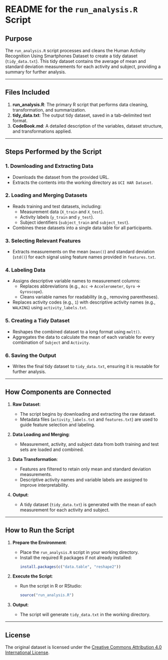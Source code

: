 # README for the `run_analysis.R` Script

## **Purpose**

The `run_analysis.R` script processes and cleans the Human Activity Recognition Using Smartphones Dataset to create a tidy dataset (`tidy_data.txt`). This tidy dataset contains the average of mean and standard deviation measurements for each activity and subject, providing a summary for further analysis.

---

## **Files Included**

1. **run_analysis.R**: The primary R script that performs data cleaning, transformation, and summarization.
2. **tidy_data.txt**: The output tidy dataset, saved in a tab-delimited text format.
3. **CodeBook.md**: A detailed description of the variables, dataset structure, and transformations applied.

---

## **Steps Performed by the Script**

### **1. Downloading and Extracting Data**
   - Downloads the dataset from the provided URL.
   - Extracts the contents into the working directory as `UCI HAR Dataset`.

### **2. Loading and Merging Datasets**
   - Reads training and test datasets, including:
     - Measurement data (`X_train` and `X_test`).
     - Activity labels (`y_train` and `y_test`).
     - Subject identifiers (`subject_train` and `subject_test`).
   - Combines these datasets into a single data table for all participants.

### **3. Selecting Relevant Features**
   - Extracts measurements on the mean (`mean()`) and standard deviation (`std()`) for each signal using feature names provided in `features.txt`.

### **4. Labeling Data**
   - Assigns descriptive variable names to measurement columns:
     - Replaces abbreviations (e.g., `Acc` → `Accelerometer`, `Gyro` → `Gyroscope`).
     - Cleans variable names for readability (e.g., removing parentheses).
   - Replaces activity codes (e.g., `1`) with descriptive activity names (e.g., `WALKING`) using `activity_labels.txt`.

### **5. Creating a Tidy Dataset**
   - Reshapes the combined dataset to a long format using `melt()`.
   - Aggregates the data to calculate the mean of each variable for every combination of `Subject` and `Activity`.

### **6. Saving the Output**
   - Writes the final tidy dataset to `tidy_data.txt`, ensuring it is reusable for further analysis.

---

## **How Components are Connected**

1. **Raw Dataset**:
   - The script begins by downloading and extracting the raw dataset.
   - Metadata files (`activity_labels.txt` and `features.txt`) are used to guide feature selection and labeling.

2. **Data Loading and Merging**:
   - Measurement, activity, and subject data from both training and test sets are loaded and combined.

3. **Data Transformation**:
   - Features are filtered to retain only mean and standard deviation measurements.
   - Descriptive activity names and variable labels are assigned to improve interpretability.

4. **Output**:
   - A tidy dataset (`tidy_data.txt`) is generated with the mean of each measurement for each activity and subject.

---

## **How to Run the Script**

1. **Prepare the Environment**:
   - Place the `run_analysis.R` script in your working directory.
   - Install the required R packages if not already installed:
     ```R
     install.packages(c("data.table", "reshape2"))
     ```

2. **Execute the Script**:
   - Run the script in R or RStudio:
     ```R
     source("run_analysis.R")
     ```

3. **Output**:
   - The script will generate `tidy_data.txt` in the working directory.

---

## **License**

The original dataset is licensed under the [Creative Commons Attribution 4.0 International License](http://creativecommons.org/licenses/by/4.0/).